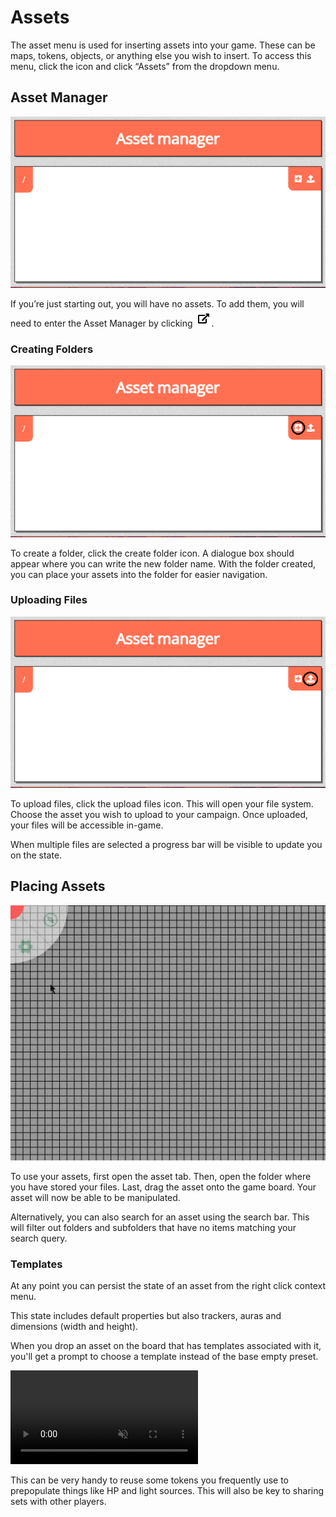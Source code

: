 # Assets

The asset menu is used for inserting assets into your game.
These can be maps, tokens, objects, or anything else you wish to insert.
To access this menu, click the <font-awesome :icon="['fas', 'cog']"/> icon and click “Assets” from the dropdown menu.

## Asset Manager

![](./assets/asset-manager.png)

If you’re just starting out, you will have no assets.
To add them, you will need to enter the Asset Manager by clicking ![](./assets/assets-link.png).

### Creating Folders

![](./assets/asset-manager-create-folder.png)

To create a folder, click the create folder icon.
A dialogue box should appear where you can write the new folder name.
With the folder created, you can place your assets into the folder for easier navigation.

### Uploading Files

![](./assets/asset-manager-upload-files.png)

To upload files, click the upload files icon.
This will open your file system.
Choose the asset you wish to upload to your campaign.
Once uploaded, your files will be accessible in-game.

When multiple files are selected a progress bar will be visible to update you on the state.

## Placing Assets

![](./assets/asset-example.gif)

To use your assets, first open the asset tab.
Then, open the folder where you have stored your files.
Last, drag the asset onto the game board.
Your asset will now be able to be manipulated.

Alternatively, you can also search for an asset using the search bar.
This will filter out folders and subfolders that have no items matching your search query.

### Templates

At any point you can persist the state of an asset from the right click context menu.

This state includes default properties but also trackers, auras and dimensions (width and height).

When you drop an asset on the board that has templates associated with it, you'll get a prompt to choose a template instead of the base empty preset.

<video autoplay loop muted style="max-width: 680px;">
   <source src="/assets/0.23.0/templates.webm" type="video/webm">
   <source src="/assets/0.23.0/templates.mp4" type="video/mp4">
</video>

This can be very handy to reuse some tokens you frequently use to prepopulate things like HP and light sources.
This will also be key to sharing sets with other players.
